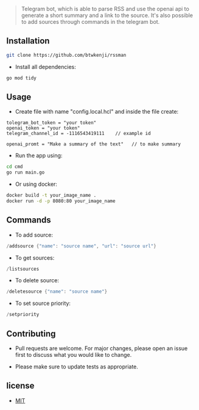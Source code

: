 > Telegram bot, which is able to parse RSS and use the openai api to generate a short summary and a link to the source. It's also possible to add sources through commands in the telegram bot.

## Installation

```sh
git clone https://github.com/btwkenji/rssman
```

- Install all dependencies:

```sh
go mod tidy
```

## Usage

- Create file with name "config.local.hcl" and inside the file create:

```hcl
tolegram_bot_token = "your token"
openai_token = "your token"
telegram_channel_id = -1116543419111    // example id

openai_promt = "Make a summary of the text"   // to make summary
```

- Run the app using:

```sh
cd cmd
go run main.go
```

- Or using docker:

```sh
docker build -t your_image_name .
docker run -d -p 8080:80 your_image_name
```

## Commands

- To add source:

```go
/addsource {"name": "source name", "url": "source url"}
```

- To get sources:

```go
/listsources
```

- To delete source:

```go
/deletesource {"name": "source name"}
```

- To set source priority:

```go
/setpriority 
```

## Contributing

- Pull requests are welcome. For major changes, please open an issue first
to discuss what you would like to change.

- Please make sure to update tests as appropriate.

## license

- [MIT](https://choosealicense.com/licenses/mit/)
